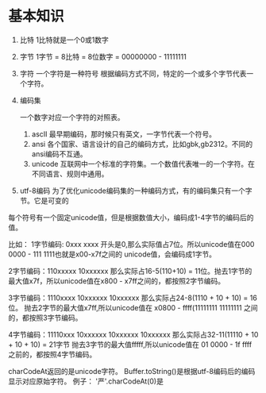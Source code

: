 # 基本知识
1. 比特
1比特就是一个0或1数字

2. 字节
1字节 = 8比特 = 8位数字 = 00000000 - 11111111

3. 字符
一个字符是一种符号
根据编码方式不同，特定的一个或多个字节代表一个字符。

4. 编码集

    一个数字对应一个字符的对照表。

    1. ascII
        最早期编码，那时候只有英文，一字节代表一个符号。
    2. ansi
        各个国家、语言设计的自己的编码方式，比如gbk,gb2312。不同的
        ansi编码不互通。
    3. unicode
         互联网中一个标准的字符集。一个数值代表唯一的一个字符。在不同语言、规则中通用。

5. utf-8编码
为了优化unicode编码集的一种编码方式，有的编码集只有一个字节。它是可变的

每个符号有一个固定unicode值，但是根据数值大小，编码成1-4字节的编码后的值。

比如：
1字节编码: 0xxx xxxx
开头是0,那么实际值占7位。所以unicode值在000 0000 - 111 1111也就是x00-x7f之间的
unicode值，会编码成1字节。

2字节编码：110xxxxx 10xxxxxx
那么实际占16-5(110+10) = 11位。抛去1字节的最大值x7f，所以unicode值在x800  - 
x7ff之间的，都按照2字节编码。

3字节编码：1110xxxx 10xxxxxx 10xxxxxx
那么实际占24-8(1110 + 10 + 10) = 16位。
抛去2字节的最大值x7ff,所以unicode值在
x0800 - ffff(11111111 11111111 之间的，都按照3字节编码。

4字节编码：11110xxx 10xxxxxx 10xxxxxx 10xxxxxx
那么实际占32-11(11110 + 10 + 10 + 10) = 21字节
抛去3字节的最大值fffff,所以unicode值在
01 0000 - 1f ffff 之前的，都按照4字节编码。

charCodeAt返回的是unicode字符。
Buffer.toString()是根据utf-8编码后的编码显示对应原始字符。
例子：
'严'.charCodeAt(0)是
